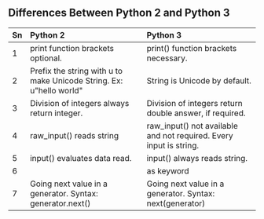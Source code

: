## Differences Between Python 2 and Python 3

|Sn|Python 2|Python 3|
|:-|:-------|:-------|
|1|print function brackets optional.|print() function brackets necessary.|
|2|Prefix the string with u to make Unicode String. Ex: u"hello world"| String is Unicode by default.|
|3|Division of integers always return integer.|Division of integers return double answer, if required.|
|4|raw_input() reads string|raw_input() not available and not required. Every input is string.|
|5|input() evaluates data read.|input() always reads string.|
|6||as keyword|
|7|Going next value in a generator. Syntax: generator.next()|Going next value in a generator. Syntax: next(generator)|
